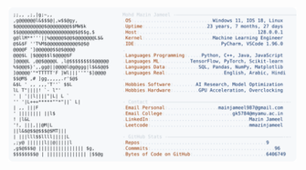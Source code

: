 <picture>
  <source srcset="https://raw.githubusercontent.com/mmazinjameel/mmazinjameel/main/dark_mode.svg?v=1751444121" media="(prefers-color-scheme: dark)">
  <img src="https://raw.githubusercontent.com/mmazinjameel/mmazinjameel/main/light_mode.svg?v=1751444121">
</picture>
